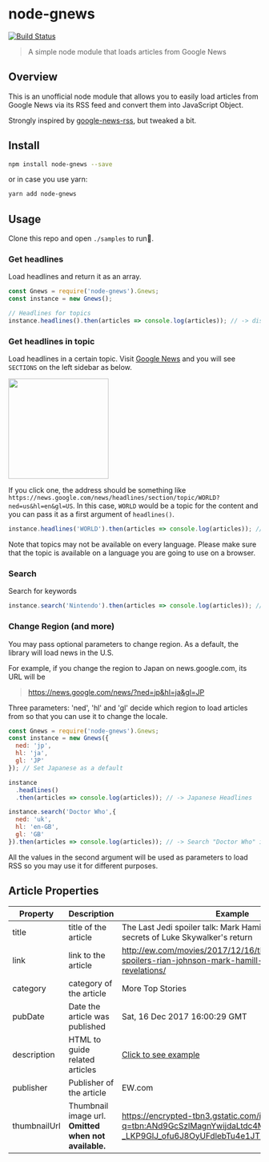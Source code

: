 # node-gnews

[![Build Status](https://travis-ci.org/shumbo/node-gnews.svg?branch=master)](https://travis-ci.org/shumbo/node-gnews)

> A simple node module that loads articles from Google News

## Overview

This is an unofficial node module that allows you to easily load articles from Google News via its RSS feed and convert them into JavaScript Object.

Strongly inspired by [google-news-rss](https://github.com/brh55/google-news-rss), but tweaked a bit.

## Install

```sh
npm install node-gnews --save
```

or in case you use yarn:

```sh
yarn add node-gnews
```

## Usage

Clone this repo and open `./samples` to run.

### Get headlines

Load headlines and return it as an array.

```typescript
const Gnews = require('node-gnews').Gnews;
const instance = new Gnews();

// Headlines for topics
instance.headlines().then(articles => console.log(articles)); // -> display headlines in U.S.
```

### Get headlines in topic

Load headlines in a certain topic. Visit [Google News](https://news.google.com) and you will see `SECTIONS` on the left sidebar as below.

<img src="https://i.imgur.com/GtLVy4Z.png" width=200>

If you click one, the address should be something like `https://news.google.com/news/headlines/section/topic/WORLD?ned=us&hl=en&gl=US`. In this case, `WORLD` would be a topic for the content and you can pass it as a first argument of `headlines()`.

```javascript
instance.headlines('WORLD').then(articles => console.log(articles)); // -> display headlines of 'World' topic.
```

Note that topics may not be available on every language. Please make sure that the topic is available on a language you are going to use on a browser.

### Search

Search for keywords

```javascript
instance.search('Nintendo').then(articles => console.log(articles)); // -> Search result
```

### Change Region (and more)

You may pass optional parameters to change region. As a default, the library will load news in the U.S.

For example, if you change the region to Japan on news.google.com, its URL will be

> https://news.google.com/news/?ned=jp&hl=ja&gl=JP

Three parameters: 'ned', 'hl' and 'gl' decide which region to load articles from so that you can use it to change the locale.

```javascript
const Gnews = require('node-gnews').Gnews;
const instance = new Gnews({
  ned: 'jp',
  hl: 'ja',
  gl: 'JP'
}); // Set Japanese as a default

instance
  .headlines()
  .then(articles => console.log(articles)); // -> Japanese Headlines

instance.search('Doctor Who',{
  ned: 'uk',
  hl: 'en-GB',
  gl: 'GB'
}).then(articles => console.log(articles)); // -> Search "Doctor Who" in U.K.
```

All the values in the second argument will be used as parameters to load RSS so you may use it for different purposes.

## Article Properties

|Property|Description|Example|
|---|---|---|
|title|title of the article|The Last Jedi spoiler talk: Mark Hamill discusses the secrets of Luke Skywalker's return|
|link|link to the article|http://ew.com/movies/2017/12/16/the-last-jedi-spoilers-rian-johnson-mark-hamill-luke-skywalker-revelations/|
|category|category of the article|More Top Stories|
|pubDate|Date the article was published|Sat, 16 Dec 2017 16:00:29 GMT|
|description|HTML to guide related articles|[Click to see example](https://gist.github.com/shumbo/4fdc8d41866ccfbb084f444c3e44e11e)|
|publisher|Publisher of the article|EW.com|
|thumbnailUrl|Thumbnail image url. **Omitted when not available.**|https://encrypted-tbn3.gstatic.com/images?q=tbn:ANd9GcSzlMagnYwijdaLtdc4MWJopShsC9vRGDh-_LKP9GlJ_ofu6J8OyUFdlebTu4e1JT6mb0_YY7Lw59M|

